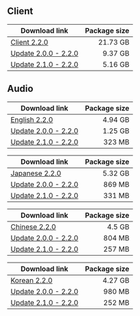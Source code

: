## Client

| Download link | Package size |
| ------------- | ------------:|
| [Client 2.2.0](https://autopatchhk.yuanshen.com/client_app/pc_mihoyo/20211013_407d783aa6b98191/GenshinImpact_2.2.0.zip) | 21.73 GB |
| [Update 2.0.0 - 2.2.0](https://autopatchhk.yuanshen.com/client_app/update/hk4e_global/10/game_2.0.0_2.2.0_diff_4fBjlXcqzgVsQ5ZG.zip) | 9.37 GB |
| [Update 2.1.0 - 2.2.0](https://autopatchhk.yuanshen.com/client_app/update/hk4e_global/10/game_2.1.0_2.2.0_diff_4v9prHYT3QOD628M.zip) | 5.16 GB |


## Audio

| Download link | Package size |
| ------------- | ------------:|
| [English 2.2.0](https://autopatchhk.yuanshen.com/client_app/pc_mihoyo/20211013_407d783aa6b98191/Audio_English(US)_2.2.0.zip) | 4.94 GB |
| [Update 2.0.0 - 2.2.0](https://autopatchhk.yuanshen.com/client_app/update/hk4e_global/10/en-us_2.0.0_2.2.0_diff_7lxrW0qg8M9mRCwj.zip) | 1.25 GB |
| [Update 2.1.0 - 2.2.0](https://autopatchhk.yuanshen.com/client_app/update/hk4e_global/10/en-us_2.1.0_2.2.0_diff_e8pIgj039NSGh7i4.zip) | 323 MB |

| Download link | Package size |
| ------------- | ------------:|
| [Japanese 2.2.0](https://autopatchhk.yuanshen.com/client_app/pc_mihoyo/20211013_407d783aa6b98191/Audio_Japanese_2.2.0.zip) | 5.32 GB |
| [Update 2.0.0 - 2.2.0](https://autopatchhk.yuanshen.com/client_app/update/hk4e_global/10/ja-jp_2.0.0_2.2.0_diff_e4x8DkLvUHPuiZEJ.zip) | 869 MB |
| [Update 2.1.0 - 2.2.0](https://autopatchhk.yuanshen.com/client_app/update/hk4e_global/10/ja-jp_2.1.0_2.2.0_diff_UC6QMjzTyguFKomW.zip) | 331 MB |

| Download link | Package size |
| ------------- | ------------:|
| [Chinese 2.2.0](https://autopatchhk.yuanshen.com/client_app/pc_mihoyo/20211013_407d783aa6b98191/Audio_Chinese_2.2.0.zip) | 4.5 GB |
| [Update 2.0.0 - 2.2.0](https://autopatchhk.yuanshen.com/client_app/update/hk4e_global/10/zh-cn_2.0.0_2.2.0_diff_E7gjdsbeBx3InRhH.zip) | 804 MB |
| [Update 2.1.0 - 2.2.0](https://autopatchhk.yuanshen.com/client_app/update/hk4e_global/10/zh-cn_2.1.0_2.2.0_diff_OQanfLW1ClY5hswv.zip) | 257 MB |

| Download link | Package size |
| ------------- | ------------:|
| [Korean 2.2.0](https://autopatchhk.yuanshen.com/client_app/pc_mihoyo/20211013_407d783aa6b98191/Audio_Korean_2.2.0.zip) | 4.27 GB |
| [Update 2.0.0 - 2.2.0](https://autopatchhk.yuanshen.com/client_app/update/hk4e_global/10/ko-kr_2.0.0_2.2.0_diff_hrUCmFj4qz83XSwJ.zip) | 980 MB |
| [Update 2.1.0 - 2.2.0](https://autopatchhk.yuanshen.com/client_app/update/hk4e_global/10/ko-kr_2.1.0_2.2.0_diff_rynlNTw32CAubHjk.zip) | 252 MB |



